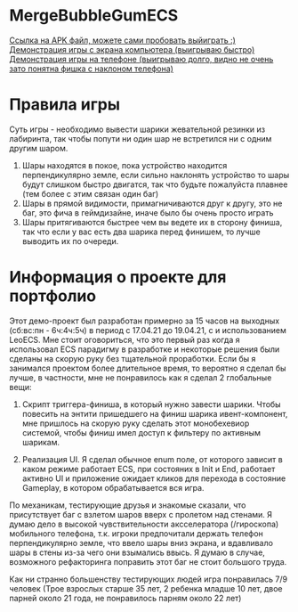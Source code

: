 # MergeBubbleGumECS
[Ссылка на APK файл, можете сами пробовать выйиграть :)](https://drive.google.com/file/d/1rmbvoshi_5KENK4Tk1gBnJOhdojO_R92/view?usp=sharing)
[Демонстрация игры с экрана компьютера (выигрываю быстро)](https://youtu.be/7c0NsepJK9c)
[Демонстрация игры на телефоне (выигрываю долго, видно не очень зато понятна фишка с наклоном телефона)](https://youtu.be/7c0NsepJK9c)

# Правила игры
Суть игры - необходимо вывести шарики жевательной резинки из лабиринта, так чтобы попути ни один шар не встретился ни с одним другим шаром.
1. Шары находятся в покое, пока устройство находится перпендикулярно земле, если сильно наклонять устройство то шары будут слишком быстро двигатся, 
так что будьте пожалуйста плавнее (тем более с этим связан один баг)
2. Шары в прямой видимости, примагничиваются друг к другу, это не баг, это фича в геймдизайне, иначе было бы очень просто играть
3. Шары притягиваются быстрее чем вы ведете их в сторону финиша, так что если у вас есть два шарика перед финишем, то лучше выводить их по очереди.

# Информация о проекте для портфолио
Этот демо-проект был разработан примерно за 15 часов на выходных (сб:вс:пн - 6ч:4ч:5ч) в период с 17.04.21 до 19.04.21, с и использованием LeoECS. 
Мне стоит оговориться, что это первый раз когда я использовал ECS парадигму в разработке и некоторые решения были сделаны на скорую руку без тщательной проработки.
Если бы я занимался проектом более длительное время, то вероятно я сделал бы лучше, в частности, мне не понравилось как я сделал 2 глобальные вещи:

1. Скрипт триггера-финиша, в который нужно завести шарики. Чтобы повесить на энтити пришедшего на финиш шарика ивент-компонент, 
мне пришлось на скорую руку сделать этот монобехевиор системой, чтобы финиш имел доступ к фильтеру по активным шарикам.

2. Реализация UI. Я сделал обычное enum поле, от которого зависит в каком режиме работает ECS, при состояних в Init и End, работает активно UI и 
приложение ожидает кликов для перехода в состояние Gameplay, в котором обрабатывается вся игра.

По механикам, тестирующие друзья и знакомые сказали, что присутствует баг с взлетом шаров вверх с пролетом над стенами. 
Я думаю дело в высокой чувствительности аксселератора (/гироскопа) мобильного телефона, т.к. игроки предпочитали держать телефон перпендикулярно земле, 
что ввело шары вниз экрана, и вдавливало шары в стены из-за чего они взымались ввысь. Я думаю в случае, возможного рефакторинга поправить этот баг не стоит большого труда.

Как ни странно большенству тестирующих людей игра понравилась 7/9 человек (Трое взрослых старше 35 лет, 2 ребенка младше 10 лет, двое парней около 21 года, не понравилось парням около 22 лет)

